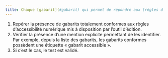 ```yaml
---
title: Chaque [gabarit](#gabarit) qui permet de répondre aux [règles d’accessibilité numérique](#regles-d-accessibilite-numerique) est-il clairement identifiable ?
---
```


1. Repérer la présence de gabarits totalement conformes aux règles d’accessibilité numérique mis à disposition par l’outil d’édition.
2. Vérifier la présence d’une mention explicite permettant de les identifier. Par exemple, depuis la liste des gabarits, les gabarits conformes possèdent une étiquette « gabarit accessible ».
3. Si c’est le cas, le test est validé.